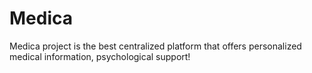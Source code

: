 # Medica
Medica project is the best centralized platform that offers personalized medical information, psychological support!
